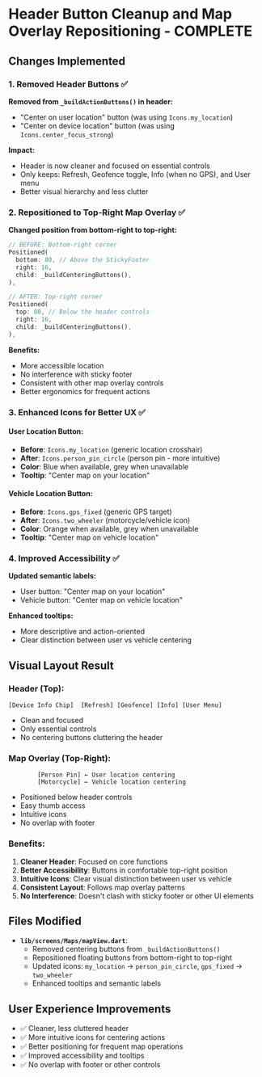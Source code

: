 # Header Button Cleanup and Map Overlay Repositioning - COMPLETE

## Changes Implemented

### 1. Removed Header Buttons ✅

**Removed from `_buildActionButtons()` in header:**

- "Center on user location" button (was using `Icons.my_location`)
- "Center on device location" button (was using `Icons.center_focus_strong`)

**Impact:**

- Header is now cleaner and focused on essential controls
- Only keeps: Refresh, Geofence toggle, Info (when no GPS), and User menu
- Better visual hierarchy and less clutter

### 2. Repositioned to Top-Right Map Overlay ✅

**Changed position from bottom-right to top-right:**

```dart
// BEFORE: Bottom-right corner
Positioned(
  bottom: 80, // Above the StickyFooter
  right: 16,
  child: _buildCenteringButtons(),
),

// AFTER: Top-right corner
Positioned(
  top: 80, // Below the header controls
  right: 16,
  child: _buildCenteringButtons(),
),
```

**Benefits:**

- More accessible location
- No interference with sticky footer
- Consistent with other map overlay controls
- Better ergonomics for frequent actions

### 3. Enhanced Icons for Better UX ✅

#### User Location Button:

- **Before**: `Icons.my_location` (generic location crosshair)
- **After**: `Icons.person_pin_circle` (person pin - more intuitive)
- **Color**: Blue when available, grey when unavailable
- **Tooltip**: "Center map on your location"

#### Vehicle Location Button:

- **Before**: `Icons.gps_fixed` (generic GPS target)
- **After**: `Icons.two_wheeler` (motorcycle/vehicle icon)
- **Color**: Orange when available, grey when unavailable
- **Tooltip**: "Center map on vehicle location"

### 4. Improved Accessibility ✅

**Updated semantic labels:**

- User button: "Center map on your location"
- Vehicle button: "Center map on vehicle location"

**Enhanced tooltips:**

- More descriptive and action-oriented
- Clear distinction between user vs vehicle centering

## Visual Layout Result

### Header (Top):

```
[Device Info Chip]  [Refresh] [Geofence] [Info] [User Menu]
```

- Clean and focused
- Only essential controls
- No centering buttons cluttering the header

### Map Overlay (Top-Right):

```
        [Person Pin] ← User location centering
        [Motorcycle] ← Vehicle location centering
```

- Positioned below header controls
- Easy thumb access
- Intuitive icons
- No overlap with footer

### Benefits:

1. **Cleaner Header**: Focused on core functions
2. **Better Accessibility**: Buttons in comfortable top-right position
3. **Intuitive Icons**: Clear visual distinction between user vs vehicle
4. **Consistent Layout**: Follows map overlay patterns
5. **No Interference**: Doesn't clash with sticky footer or other UI elements

## Files Modified

- **`lib/screens/Maps/mapView.dart`**:
  - Removed centering buttons from `_buildActionButtons()`
  - Repositioned floating buttons from bottom-right to top-right
  - Updated icons: `my_location` → `person_pin_circle`, `gps_fixed` → `two_wheeler`
  - Enhanced tooltips and semantic labels

## User Experience Improvements

- ✅ Cleaner, less cluttered header
- ✅ More intuitive icons for centering actions
- ✅ Better positioning for frequent map operations
- ✅ Improved accessibility and tooltips
- ✅ No overlap with footer or other controls
